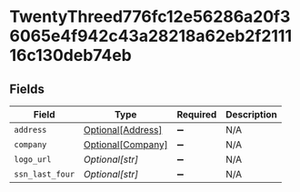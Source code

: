 # TwentyThreed776fc12e56286a20f36065e4f942c43a28218a62eb2f211116c130deb74eb


## Fields

| Field                                               | Type                                                | Required                                            | Description                                         |
| --------------------------------------------------- | --------------------------------------------------- | --------------------------------------------------- | --------------------------------------------------- |
| `address`                                           | [Optional[Address]](../../models/shared/address.md) | :heavy_minus_sign:                                  | N/A                                                 |
| `company`                                           | [Optional[Company]](../../models/shared/company.md) | :heavy_minus_sign:                                  | N/A                                                 |
| `logo_url`                                          | *Optional[str]*                                     | :heavy_minus_sign:                                  | N/A                                                 |
| `ssn_last_four`                                     | *Optional[str]*                                     | :heavy_minus_sign:                                  | N/A                                                 |